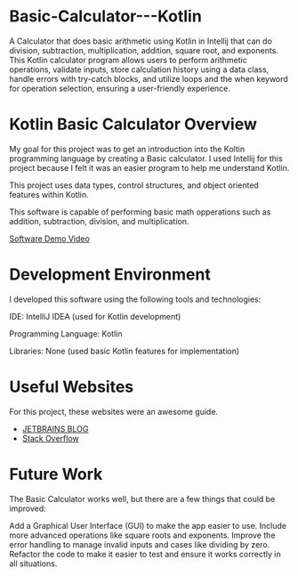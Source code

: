 # Basic-Calculator---Kotlin
A Calculator that does basic arithmetic using Kotlin in Intellij that can do division, subtraction, multiplication, addition, square root, and exponents. This Kotlin calculator program allows users to perform arithmetic operations, validate inputs, store calculation history using a data class, handle errors with try-catch blocks, and utilize loops and the when keyword for operation selection, ensuring a user-friendly experience. 

# Kotlin Basic Calculator Overview

My goal for this project was to get an introduction into the Koltin programming language by creating a Basic calculator. I used Intellij for this project because I felt it was an easier program to help me understand Kotlin.

This project uses data types, control structures, and object oriented features within Kotlin.

This software is capable of performing basic math opperations such as addition, subtraction, division, and multiplication.


[Software Demo Video]([http://youtube.link.goes.here](https://youtu.be/5bpQLBqNO9Y))

# Development Environment

I developed this software using the following tools and technologies:

IDE: IntelliJ IDEA (used for Kotlin development)

Programming Language: Kotlin

Libraries: None (used basic Kotlin features for implementation)

# Useful Websites

For this project, these websites were an awesome guide.

- [JETBRAINS BLOG](https://blog.jetbrains.com/kotlin/)
- [Stack Overflow](https://stackoverflow.com/questions)

# Future Work

The Basic Calculator works well, but there are a few things that could be improved:

Add a Graphical User Interface (GUI) to make the app easier to use.
Include more advanced operations like square roots and exponents.
Improve the error handling to manage invalid inputs and cases like dividing by zero.
Refactor the code to make it easier to test and ensure it works correctly in all situations.
